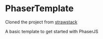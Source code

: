 # PhaserTemplate

Cloned the project from [strawstack](https://github.com/strawstack/PhaserTemplate.git)

A basic template to get started with PhaserJS

